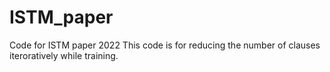 # ISTM_paper
Code for ISTM paper 2022 
This code is for reducing the number of clauses iteroratively while training. 
